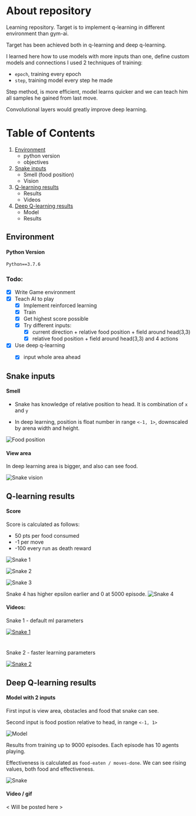 # About repository
Learning repository.
Target is to implement q-learning in different environment than gym-ai.

Target has been achieved both in q-learning and deep q-learning.

I learned here how to use models with more inputs than one, define custom models and connections
I used 2 techniques of training:
* `epoch`, training every epoch
* `step`, training model every step he made

Step method, is more efficient, model learns quicker and we can teach him all samples he gained from last move.

Convolutional layers would greatly improve deep learning.

# Table of Contents
1. [Environment](#env)
    * python version
    * objectives
1. [Snake inputs](#input)
    * Smell (food position)
    * Vision
2. [Q-learning results](#qlearning)
    * Results
    * Videos
3. [Deep Q-learning results](#deepqlearning)
    * Model
    * Results
  
  
## Environment <a name="env"/>
  
#### Python Version

`Python==3.7.6`

### Todo:
- [x] Write Game environment
- [x] Teach AI to play
	- [x] Implement reinforced learning
	- [x] Train 
	- [x] Get highest score possible
	- [x] Try different inputs:
        - [x] current direction + relative food position + field around head(3,3)
        - [x] relative food position + field around head(3,3) and 4 actions
 
- [x] Use deep q-learning
    - [x] input whole area ahead
    

  
## Snake inputs <a name="input"/>
#### Smell

* Snake has knowledge of relative position to head. It is combination of `x` and `y`

* In deep learning, position is float number in range `<-1, 1>`, downscaled by arena width and height.

![Food position](./src/q-learning/food_vision.png)

#### View area
In deep learning area is bigger, and also can see food.

![Snake vision](./src/q-learning/snake_vision.png)
  
## Q-learning results <a name="qlearning"/>

#### Score

Score is calculated as follows:
* 50 pts per food consumed
* -1 per move
* -100 every run as death reward


![Snake 1](./src/q-learning/graphs/Snake1.png)

![Snake 2](./src/q-learning/graphs/Snake2.png)

![Snake 3](./src/q-learning/graphs/Snake3.png)

Snake 4 has higher epsilon earlier and 0 at 5000 episode.
![Snake 4](./src/q-learning/graphs/Snake4.png)

#### Videos:

Snake 1 - default ml parameters

[![Snake 1](http://img.youtube.com/vi/ZuTQbJGCetU/0.jpg)](
https://www.youtube.com/watch?v=ZuTQbJGCetU)
#
Snake 2 - faster learning parameters

[![Snake 2](http://img.youtube.com/vi/Wv1Ap2t7LjI/0.jpg)](
https://www.youtube.com/watch?v=Wv1Ap2t7LjI)


## Deep Q-learning  results <a name="deepqlearning"/>

    

#### Model with 2 inputs
First input is view area, obstacles and food that snake can see.

Second input is food postion relative to head, in range `<-1, 1>` 

![Model](./src/deep-q-learining/StepModel-31--View_4--DI_True--MB_500/model.png)

Results from training up to 9000 episodes. Each episode has 10 agents playing.

Effectiveness is calculated as `food-eaten / moves-done`. We can see rising values, both food and effectiveness.

![Snake](./src/deep-q-learining/StepModel-31--View_4--DI_True--MB_500/food-05-01--21-38-31.png)

#### Video / gif
< Will be posted here >

